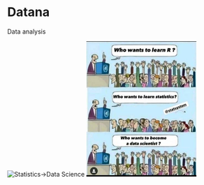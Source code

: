 # Datana
Data analysis

<img src="https://github.com/user-attachments/assets/83f8ffd2-4a0c-4401-99ce-ce546849fa16" width=50% title="Statistics->Data Science" alt="Statistics->Data Science" />

<img src="./pics/statistics.jpg" width=50% title="Statistics->Data Science" alt="Statistics->Data Science" />
